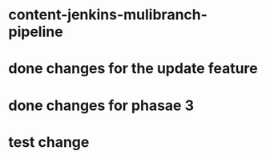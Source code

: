 # content-jenkins-mulibranch-pipeline
# done changes for the update feature
# done changes for phasae 3
# test change
